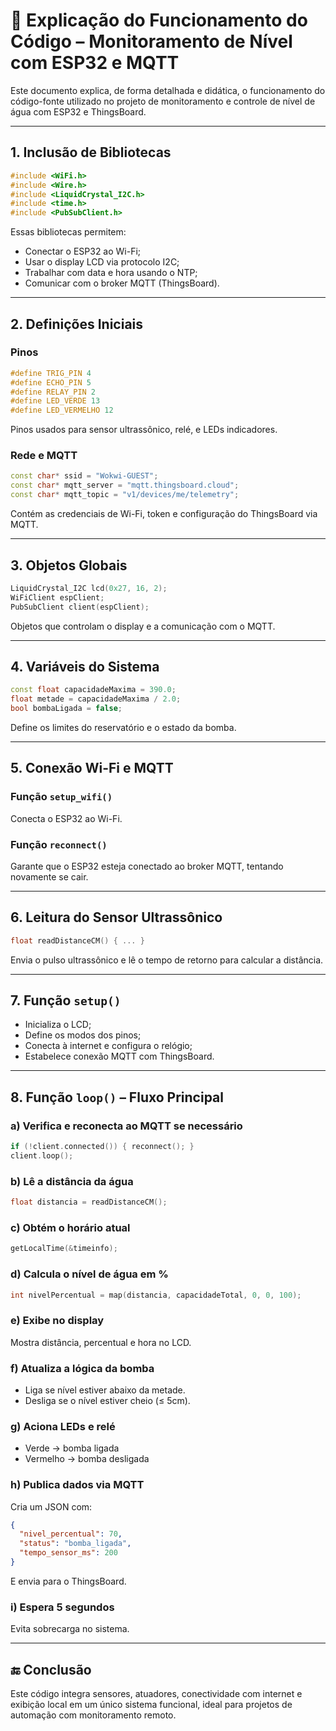 
# 📘 Explicação do Funcionamento do Código – Monitoramento de Nível com ESP32 e MQTT

Este documento explica, de forma detalhada e didática, o funcionamento do código-fonte utilizado no projeto de monitoramento e controle de nível de água com ESP32 e ThingsBoard.

---

## 1. Inclusão de Bibliotecas

```cpp
#include <WiFi.h>
#include <Wire.h>
#include <LiquidCrystal_I2C.h>
#include <time.h>
#include <PubSubClient.h>
```

Essas bibliotecas permitem:
- Conectar o ESP32 ao Wi-Fi;
- Usar o display LCD via protocolo I2C;
- Trabalhar com data e hora usando o NTP;
- Comunicar com o broker MQTT (ThingsBoard).

---

## 2. Definições Iniciais

### Pinos

```cpp
#define TRIG_PIN 4
#define ECHO_PIN 5
#define RELAY_PIN 2
#define LED_VERDE 13
#define LED_VERMELHO 12
```

Pinos usados para sensor ultrassônico, relé, e LEDs indicadores.

### Rede e MQTT

```cpp
const char* ssid = "Wokwi-GUEST";
const char* mqtt_server = "mqtt.thingsboard.cloud";
const char* mqtt_topic = "v1/devices/me/telemetry";
```

Contém as credenciais de Wi-Fi, token e configuração do ThingsBoard via MQTT.

---

## 3. Objetos Globais

```cpp
LiquidCrystal_I2C lcd(0x27, 16, 2);
WiFiClient espClient;
PubSubClient client(espClient);
```

Objetos que controlam o display e a comunicação com o MQTT.

---

## 4. Variáveis do Sistema

```cpp
const float capacidadeMaxima = 390.0;
float metade = capacidadeMaxima / 2.0;
bool bombaLigada = false;
```

Define os limites do reservatório e o estado da bomba.

---

## 5. Conexão Wi-Fi e MQTT

### Função `setup_wifi()`

Conecta o ESP32 ao Wi-Fi.

### Função `reconnect()`

Garante que o ESP32 esteja conectado ao broker MQTT, tentando novamente se cair.

---

## 6. Leitura do Sensor Ultrassônico

```cpp
float readDistanceCM() { ... }
```

Envia o pulso ultrassônico e lê o tempo de retorno para calcular a distância.

---

## 7. Função `setup()`

- Inicializa o LCD;
- Define os modos dos pinos;
- Conecta à internet e configura o relógio;
- Estabelece conexão MQTT com ThingsBoard.

---

## 8. Função `loop()` – Fluxo Principal

### a) Verifica e reconecta ao MQTT se necessário

```cpp
if (!client.connected()) { reconnect(); }
client.loop();
```

### b) Lê a distância da água

```cpp
float distancia = readDistanceCM();
```

### c) Obtém o horário atual

```cpp
getLocalTime(&timeinfo);
```

### d) Calcula o nível de água em %

```cpp
int nivelPercentual = map(distancia, capacidadeTotal, 0, 0, 100);
```

### e) Exibe no display

Mostra distância, percentual e hora no LCD.

### f) Atualiza a lógica da bomba

- Liga se nível estiver abaixo da metade.
- Desliga se o nível estiver cheio (≤ 5cm).

### g) Aciona LEDs e relé

- Verde → bomba ligada
- Vermelho → bomba desligada

### h) Publica dados via MQTT

Cria um JSON com:
```json
{
  "nivel_percentual": 70,
  "status": "bomba_ligada",
  "tempo_sensor_ms": 200
}
```
E envia para o ThingsBoard.

### i) Espera 5 segundos

Evita sobrecarga no sistema.

---

## 🔚 Conclusão

Este código integra sensores, atuadores, conectividade com internet e exibição local em um único sistema funcional, ideal para projetos de automação com monitoramento remoto.
